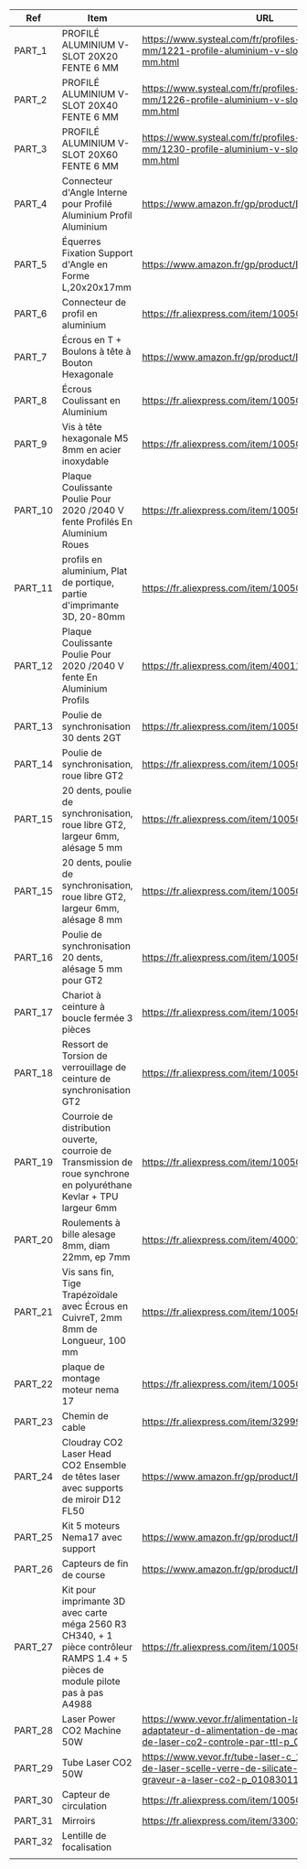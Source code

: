 

| Ref | Item | URL | Picture | Used in |
| --- | ---- | --- | ------- | ------- | 
| PART_1 | PROFILÉ ALUMINIUM V-SLOT 20X20 FENTE 6 MM | https://www.systeal.com/fr/profiles-aluminium-6-mm/1221-profile-aluminium-v-slot-20x20-fente-6-mm.html | ![image9](https://user-images.githubusercontent.com/84618082/208294617-8773e73c-0440-4c4b-8f34-a2878f7da5d1.jpg) | Structure |
| PART_2 | PROFILÉ ALUMINIUM V-SLOT 20X40 FENTE 6 MM | https://www.systeal.com/fr/profiles-aluminium-6-mm/1226-profile-aluminium-v-slot-20x40-fente-6-mm.html | ![image6](https://user-images.githubusercontent.com/84618082/208300017-06ea4c66-570f-4598-ac31-b5ed8012f6ae.jpg) | Structure | 
| PART_3 | PROFILÉ ALUMINIUM V-SLOT 20X60 FENTE 6 MM | https://www.systeal.com/fr/profiles-aluminium-6-mm/1230-profile-aluminium-v-slot-20x60-fente-6-mm.html | ![image25](https://user-images.githubusercontent.com/84618082/208300074-dd5cfad0-7c21-4969-ba8f-f24ed56e701f.jpg) | Structure | 
| PART_4 | Connecteur d'Angle Interne pour Profilé Aluminium Profil Aluminium | https://www.amazon.fr/gp/product/B09B1V62G2 | ![image27](https://user-images.githubusercontent.com/84618082/208300152-db540bf7-0269-49f5-a104-ed386fe520b0.jpg) | Fixation Structure | 
| PART_5 | Équerres Fixation Support d'Angle en Forme L,20x20x17mm | https://www.amazon.fr/gp/product/B07TKTBRKZ | ![image26](https://user-images.githubusercontent.com/84618082/208300202-990639e0-477c-4cb8-b814-7a775415a0c4.jpg) | Fixation Structure | 
| PART_6 | Connecteur de profil en aluminium | https://fr.aliexpress.com/item/1005004046930836.html | ![image16](https://user-images.githubusercontent.com/84618082/208300326-7ee5399d-b6cd-4e97-ba00-f14e434e0b2d.jpg) | Fixation Structure | 
| PART_7 | Écrous en T +  Boulons à tête à Bouton Hexagonale | https://www.amazon.fr/gp/product/B08313Z9XH | ![image14](https://user-images.githubusercontent.com/84618082/208300385-73ffbbfe-6734-4fb1-9200-a4fb4e912a67.jpg) | Fixation Structure | 
| PART_8 | Écrous Coulissant en Aluminium | https://fr.aliexpress.com/item/1005004060299402.html | ![image20](https://user-images.githubusercontent.com/84618082/208300472-67934589-ee13-4a48-9ab9-b37f7722b2b7.jpg) | Fixation Structure | 
| PART_9 | Vis à tête hexagonale M5 8mm en acier inoxydable | https://fr.aliexpress.com/item/1005003386270100.html | ![image8](https://user-images.githubusercontent.com/84618082/208300518-25e71cfb-f306-45a2-a657-b54dc70df029.jpg) | Fixation Structure | 
| PART_10 | Plaque Coulissante Poulie Pour 2020 /2040 V fente Profilés En Aluminium Roues | https://fr.aliexpress.com/item/1005004378363347.html | ![image15](https://user-images.githubusercontent.com/84618082/208300575-5771b016-818e-40c5-a592-238d92453f0f.jpg) | 1 ex : Chariot X | 
| PART_11 | profils en aluminium, Plat de portique, partie d'imprimante 3D, 20-80mm | https://fr.aliexpress.com/item/1005003983256336.html | ![image10](https://user-images.githubusercontent.com/84618082/208300671-3320ede5-1089-4dff-9807-47f94045f41b.jpg) | 2 ex : Chariot Y | 
| PART_12 | Plaque Coulissante Poulie Pour 2020 /2040 V fente En Aluminium Profils | https://fr.aliexpress.com/item/4001163449010.html | ![image13](https://user-images.githubusercontent.com/84618082/208300632-7b0a6fc1-7327-4ad7-b9cc-defaceba86e8.jpg) | 4 ex : Chariot Z | 
| PART_13 | Poulie de synchronisation 30 dents 2GT | https://fr.aliexpress.com/item/1005002682795200.html | ![image2](https://user-images.githubusercontent.com/84618082/208300779-1db69dfc-a6ff-4992-b953-64172165c22e.jpg) | 4 ex : Entrainement Axe Z | 
| PART_14 | Poulie de synchronisation, roue libre GT2 | https://fr.aliexpress.com/item/1005004315535097.html | ![image19](https://user-images.githubusercontent.com/84618082/208300853-2d41ccbc-712f-48ea-b676-a3a7603f50c4.jpg) | 4 ex : Tendeur Axe Z | 
| PART_15 | 20 dents, poulie de synchronisation, roue libre GT2, largeur 6mm, alésage 5 mm | https://fr.aliexpress.com/item/1005004315535097.html | ![image4](https://user-images.githubusercontent.com/84618082/208300920-1f3f8d3d-2938-45bd-9d5d-a1f1d91ea425.jpg) | 1 ex : Retour Courroie Axe X | 
| PART_15 | 20 dents, poulie de synchronisation, roue libre GT2, largeur 6mm, alésage 8 mm | https://fr.aliexpress.com/item/1005004315535097.html | ![image4](https://user-images.githubusercontent.com/84618082/208300920-1f3f8d3d-2938-45bd-9d5d-a1f1d91ea425.jpg) | 2 ex : Retour Courroie Axe Y | 
| PART_16 | Poulie de synchronisation 20 dents, alésage 5 mm pour GT2 | https://fr.aliexpress.com/item/1005002226516848.html | ![image22](https://user-images.githubusercontent.com/84618082/208301020-2a0fa58b-1d91-449a-80b5-cebefa928c7b.jpg) | 3 ex : entrainement axe X et Y | 
| PART_17 | Chariot à ceinture à boucle fermée 3 pièces | https://fr.aliexpress.com/item/1005003405763270.html | ![image11](https://user-images.githubusercontent.com/84618082/208301149-570f31d4-c0f9-4aba-b8dc-be3d4a3384fd.jpg) | 1 ex : fixation courroie/chariot | 
| PART_18 | Ressort de Torsion de verrouillage de ceinture de synchronisation GT2 | https://fr.aliexpress.com/item/1005003049732383.html | ![image3](https://user-images.githubusercontent.com/84618082/208301195-2bad5784-c16d-4935-afbb-d1e309ddc4b0.jpg) | 1 ex : Tendeur courroie | 
| PART_19 | Courroie de distribution ouverte, courroie de Transmission de roue synchrone en polyuréthane Kevlar + TPU largeur 6mm | https://fr.aliexpress.com/item/1005003028779249.html | ![image23](https://user-images.githubusercontent.com/84618082/208301257-24026c87-3cfd-4c7c-8c5b-420793061705.jpg) | Courroie ouverte X et Y | 
| PART_20 | Roulements à bille alesage 8mm, diam 22mm, ep 7mm | https://fr.aliexpress.com/item/4000120401871.html | ![image1](https://user-images.githubusercontent.com/84618082/208301328-56ec7f74-385e-46c8-b655-ae20c9574e3b.jpg) | 8 ex : roulement axe Y | 
| PART_21 | Vis sans fin, Tige Trapézoïdale avec Écrous en CuivreT, 2mm 8mm de Longueur, 100 mm | https://fr.aliexpress.com/item/1005002474433362.html | ![image24](https://user-images.githubusercontent.com/84618082/208301383-42a359c3-6e8d-4448-ab9a-342b728d5843.jpg) | 4 ex : Entraineement Z Bed | 
| PART_22 | plaque de montage moteur nema 17 | https://fr.aliexpress.com/item/1005001664519896.html | ![image12](https://user-images.githubusercontent.com/84618082/208301452-5f9b2db3-ae39-4095-b71a-62ba3f171c21.jpg) | 2 ex : plaque de montage moteurs Y | 
| PART_23 | Chemin de cable | https://fr.aliexpress.com/item/32999589537.html | ![image21](https://user-images.githubusercontent.com/84618082/208301500-0aa04b5f-ff7b-4ee4-b0c2-1871ba0596ac.jpg) | 2 ex : chemin de cable X et Y | 
| PART_24 | Cloudray CO2 Laser Head CO2 Ensemble de têtes laser avec supports de miroir D12 FL50 | https://www.amazon.fr/gp/product/B07K2XL8CH | ![image7](https://user-images.githubusercontent.com/84618082/208301541-2039d08f-e7b9-4b24-92c6-08ff4b3b4846.jpg) | Ensemble Tête Laser | 
| PART_25 | Kit 5 moteurs Nema17 avec support | https://www.amazon.fr/gp/product/B075SYWFJM | ![image18](https://user-images.githubusercontent.com/84618082/208301579-3624bfb2-6d8d-4c4c-a831-b662c5651fb6.jpg) | Moteurs Pas à Pas | 
| PART_26 | Capteurs de fin de course | https://www.amazon.fr/gp/product/B07VWRS24K | ![image28](https://user-images.githubusercontent.com/84618082/208301626-c03f421a-165e-45e2-9d56-75b15428f0d8.jpg) | 3 ex : fin de cours X, Y et Z | 
| PART_27 | Kit pour imprimante 3D avec carte méga 2560 R3 CH340, + 1 pièce contrôleur RAMPS 1.4 + 5 pièces de module pilote pas à pas A4988 | https://fr.aliexpress.com/item/1005001322555615.html | ![image17](https://user-images.githubusercontent.com/84618082/208301668-91fc5a9b-0454-4be7-ae1a-8372bb92c608.jpg) | Controler Ramp1.4 | 
| PART_28 | Laser Power CO2 Machine 50W | https://www.vevor.fr/alimentation-laser-c_11138/50w-adaptateur-d-alimentation-de-machine-a-gravure-de-laser-co2-controle-par-ttl-p_010161587602 | ![fr_KGDY50W0000000001V2_goods_img-v3_laser-power-m100-1 2](https://user-images.githubusercontent.com/84618082/208402232-10b64382-8675-4b0e-8ad4-1be98eac1d93.jpg) | CO2 Power Supply | 
| PART_29 | Tube Laser CO2 50W | https://www.vevor.fr/tube-laser-c_11139/50w-tube-de-laser-scelle-verre-de-silicate-de-bore-pour-le-graveur-a-laser-co2-p_010830114190 | ![fr_JGG50WCO2JGG00001V0_goods_img-v3_laser-tube-m100-1 2](https://user-images.githubusercontent.com/84618082/208402487-64e1a43a-4289-4bdb-ab44-cf70c83587c6.jpg) |  Tube Laser | 
| PART_30 | Capteur de circulation | https://fr.aliexpress.com/item/1005003077542253.html | ![FlowSensor](https://user-images.githubusercontent.com/84618082/208403013-47d48c0f-410b-47ec-aedc-16309ca3fd70.jpg) | Capteur | 
| PART_31 | Mirroirs | https://fr.aliexpress.com/item/33003819824.html |  | Laser | 
| PART_32 | Lentille de focalisation |  | https://fr.aliexpress.com/item/32234326702.html | laser | 
|  |  |  |  |  | 



